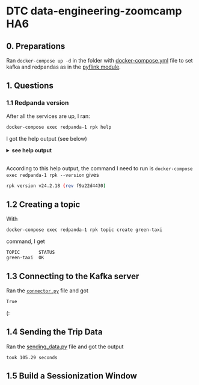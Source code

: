 # DTC data-engineering-zoomcamp HA6

## 0. Preparations

Ran `docker-compose up -d` in the folder with [docker-compose.yml](../code/week6/docker-compose.yml) file to set kafka and redpandas as in the [pyflink module](https://github.com/DataTalksClub/data-engineering-zoomcamp/tree/main/06-streaming/pyflink).


## 1. Questions
### 1.1 Redpanda version
After all the services are up, I ran:

```bash
docker-compose exec redpanda-1 rpk help
```

I got the help output (see below)

<details>
<summary><b>see help output</b></summary>

```bash
rpk is the Redpanda CLI & toolbox

Usage:
  rpk [flags]
  rpk [command]

Available Commands:
  cloud       Interact with Redpanda cloud
  cluster     Interact with a Redpanda cluster
  connect     A stream processor for mundane tasks - https://docs.redpanda.com/redpanda-connect
  container   Manage a local container cluster
  debug       Debug the local Redpanda process
  generate    Generate a configuration template for related services
  group       Describe, list, and delete consumer groups and manage their offsets
  help        Help about any command
  iotune      Measure filesystem performance and create IO configuration file
  plugin      List, download, update, and remove rpk plugins
  profile     Manage rpk profiles
  redpanda    Interact with a local Redpanda process
  registry    Commands to interact with the schema registry
  security    Manage Redpanda security
  topic       Create, delete, produce to and consume from Redpanda topics
  transform   Develop, deploy and manage Redpanda data transforms
  version     Prints the current rpk and Redpanda version

Flags:
      --config string            Redpanda or rpk config file;
                                 default search paths are
                                 "/var/lib/redpanda/.config/rpk/rpk.yaml", $PWD/redpanda.yaml, and /etc/redpanda/redpanda.yaml
  -X, --config-opt stringArray   Override rpk configuration
                                 settings; '-X help' for
                                 detail or '-X list' for
                                 terser detail
  -h, --help                     Help for rpk
      --profile string           rpk profile to use
  -v, --verbose                  Enable verbose logging
      --version                  version for rpk

Use "rpk [command] --help" for more information about a command.
```
</details><br />

According to this help output, the command I need to run is `docker-compose exec redpanda-1 rpk --version` gives

```bash
rpk version v24.2.18 (rev f9a22d4430)
```


## 1.2 Creating a topic

With
```bash
docker-compose exec redpanda-1 rpk topic create green-taxi
```

command, I get 

```
TOPIC       STATUS
green-taxi  OK
```


## 1.3 Connecting to the Kafka server

Ran the [`connector.py`](../code/week6/connector.py) file and got

```bash
True
```

(:


## 1.4 Sending the Trip Data

Ran the [sending_data.py](../code/week6/sending_data.py) file and got the output

```
took 105.29 seconds
```


## 1.5 Build a Sessionization Window
